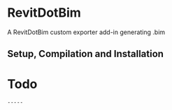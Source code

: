 # RevitDotBim

A RevitDotBim custom exporter add-in generating .bim


## Setup, Compilation and Installation
# Todo
    -----    

